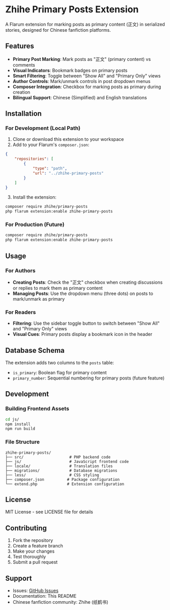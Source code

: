 # Zhihe Primary Posts Extension

A Flarum extension for marking posts as primary content (正文) in serialized stories, designed for Chinese fanfiction platforms.

## Features

- **Primary Post Marking**: Mark posts as "正文" (primary content) vs comments
- **Visual Indicators**: Bookmark badges on primary posts
- **Smart Filtering**: Toggle between "Show All" and "Primary Only" views
- **Author Controls**: Mark/unmark controls in post dropdown menus
- **Composer Integration**: Checkbox for marking posts as primary during creation
- **Bilingual Support**: Chinese (Simplified) and English translations

## Installation

### For Development (Local Path)

1. Clone or download this extension to your workspace
2. Add to your Flarum's `composer.json`:

```json
{
    "repositories": [
        {
            "type": "path",
            "url": "../zhihe-primary-posts"
        }
    ]
}
```

3. Install the extension:

```bash
composer require zhihe/primary-posts
php flarum extension:enable zhihe-primary-posts
```

### For Production (Future)

```bash
composer require zhihe/primary-posts
php flarum extension:enable zhihe-primary-posts
```

## Usage

### For Authors
- **Creating Posts**: Check the "正文" checkbox when creating discussions or replies to mark them as primary content
- **Managing Posts**: Use the dropdown menu (three dots) on posts to mark/unmark as primary

### For Readers  
- **Filtering**: Use the sidebar toggle button to switch between "Show All" and "Primary Only" views
- **Visual Cues**: Primary posts display a bookmark icon in the header

## Database Schema

The extension adds two columns to the `posts` table:
- `is_primary`: Boolean flag for primary content
- `primary_number`: Sequential numbering for primary posts (future feature)

## Development

### Building Frontend Assets

```bash
cd js/
npm install
npm run build
```

### File Structure

```
zhihe-primary-posts/
├── src/                    # PHP backend code
├── js/                     # JavaScript frontend code  
├── locale/                 # Translation files
├── migrations/             # Database migrations
├── less/                   # CSS styling
├── composer.json          # Package configuration
└── extend.php             # Extension configuration
```

## License

MIT License - see LICENSE file for details

## Contributing

1. Fork the repository
2. Create a feature branch
3. Make your changes
4. Test thoroughly
5. Submit a pull request

## Support

- Issues: [GitHub Issues](https://github.com/zhihe/zhihe-primary-posts/issues)
- Documentation: This README
- Chinese fanfiction community: Zhihe (纸鹤书)